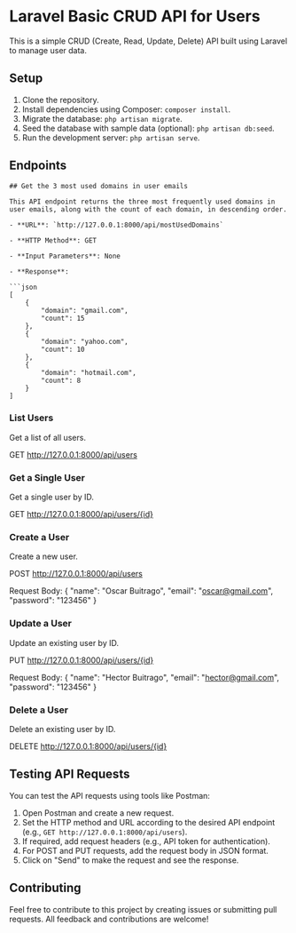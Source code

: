 # Laravel Basic CRUD API for Users

This is a simple CRUD (Create, Read, Update, Delete) API built using Laravel to manage user data.

## Setup

1. Clone the repository.
2. Install dependencies using Composer: `composer install`.
3. Migrate the database: `php artisan migrate`.
4. Seed the database with sample data (optional): `php artisan db:seed`.
5. Run the development server: `php artisan serve`.

## Endpoints

    ## Get the 3 most used domains in user emails

    This API endpoint returns the three most frequently used domains in user emails, along with the count of each domain, in descending order.

    - **URL**: `http://127.0.0.1:8000/api/mostUsedDomains`

    - **HTTP Method**: GET

    - **Input Parameters**: None

    - **Response**:

    ```json
    [
        {
            "domain": "gmail.com",
            "count": 15
        },
        {
            "domain": "yahoo.com",
            "count": 10
        },
        {
            "domain": "hotmail.com",
            "count": 8
        }
    ]


### List Users

Get a list of all users.

GET http://127.0.0.1:8000/api/users

### Get a Single User

Get a single user by ID.

GET http://127.0.0.1:8000/api/users/{id}

### Create a User

Create a new user.

POST http://127.0.0.1:8000/api/users

Request Body:
{
    "name": "Oscar Buitrago",
    "email": "oscar@gmail.com",
    "password": "123456"
}

### Update a User

Update an existing user by ID.

PUT http://127.0.0.1:8000/api/users/{id}

Request Body:
{
    "name": "Hector Buitrago",
    "email": "hector@gmail.com",
    "password": "123456"
}

### Delete a User

Delete an existing user by ID.

DELETE http://127.0.0.1:8000/api/users/{id}

## Testing API Requests

You can test the API requests using tools like Postman:

1. Open Postman and create a new request.
2. Set the HTTP method and URL according to the desired API endpoint (e.g., `GET http://127.0.0.1:8000/api/users`).
3. If required, add request headers (e.g., API token for authentication).
4. For POST and PUT requests, add the request body in JSON format.
5. Click on "Send" to make the request and see the response.

## Contributing

Feel free to contribute to this project by creating issues or submitting pull requests. All feedback and contributions are welcome!


